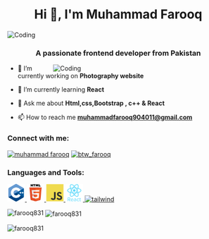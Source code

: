 

<h1 align="center">Hi 👋, I'm Muhammad Farooq</h1>
<img align="center" alt="Coding" width="800" src="https://cdn.dribbble.com/users/1708816/screenshots/15637256/media/f9826f0af8a49462f048262a8502035b.gif"/>
<h3 align="center">A passionate frontend developer from Pakistan</h3>
<img align="right" alt="Coding" width="400" src="https://cdn.dribbble.com/users/1162077/screenshots/3848914/programmer.gif"/>


- 🔭 I’m currently working on **Photography website**


- 🌱 I’m currently learning **React**

- 💬 Ask me about **Html,css,Bootstrap , c++ & React**

- 📫 How to reach me **muhammadfarooq904011@gmail.com**

<h3 align="left">Connect with me:</h3>
<p align="left">
<a href="https://fb.com/muhammad farooq" target="blank"><img align="center" src="https://raw.githubusercontent.com/rahuldkjain/github-profile-readme-generator/master/src/images/icons/Social/facebook.svg" alt="muhammad farooq" height="30" width="40" /></a>
<a href="https://instagram.com/btw_farooq" target="blank"><img align="center" src="https://raw.githubusercontent.com/rahuldkjain/github-profile-readme-generator/master/src/images/icons/Social/instagram.svg" alt="btw_farooq" height="30" width="40" /></a>
</p>

<h3 align="left">Languages and Tools:</h3>
<p align="left"> <a href="https://www.w3schools.com/cpp/" target="_blank" rel="noreferrer"> <img src="https://raw.githubusercontent.com/devicons/devicon/master/icons/cplusplus/cplusplus-original.svg" alt="cplusplus" width="40" height="40"/> </a> <a href="https://www.w3.org/html/" target="_blank" rel="noreferrer"> <img src="https://raw.githubusercontent.com/devicons/devicon/master/icons/html5/html5-original-wordmark.svg" alt="html5" width="40" height="40"/> </a> <a href="https://developer.mozilla.org/en-US/docs/Web/JavaScript" target="_blank" rel="noreferrer"> <img src="https://raw.githubusercontent.com/devicons/devicon/master/icons/javascript/javascript-original.svg" alt="javascript" width="40" height="40"/> </a> <a href="https://reactjs.org/" target="_blank" rel="noreferrer"> <img src="https://raw.githubusercontent.com/devicons/devicon/master/icons/react/react-original-wordmark.svg" alt="react" width="40" height="40"/> </a> <a href="https://tailwindcss.com/" target="_blank" rel="noreferrer"> <img src="https://www.vectorlogo.zone/logos/tailwindcss/tailwindcss-icon.svg" alt="tailwind" width="40" height="40"/> </a> </p>

<p><img align="left" src="https://github-readme-stats.vercel.app/api/top-langs?username=farooq831&show_icons=true&locale=en&layout=compact" alt="farooq831" /></p>

<p>&nbsp;<img align="center" src="https://github-readme-stats.vercel.app/api?username=farooq831&show_icons=true&locale=en" alt="farooq831" /></p>

<p><img align="center" src="https://github-readme-streak-stats.herokuapp.com/?user=farooq831&" alt="farooq831" /></p>

